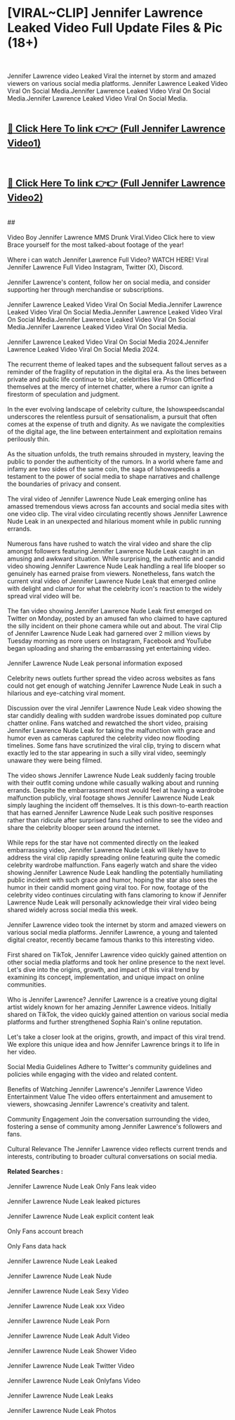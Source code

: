 # [VIRAL~CLIP] Jennifer Lawrence Leaked Video Full Update Files & Pic (18+) <br>
<br>

Jennifer Lawrence video Leaked Viral the internet by storm and amazed viewers on various social media platforms. Jennifer Lawrence Leaked Video Viral On Social Media.Jennifer Lawrence Leaked Video Viral On Social Media.Jennifer Lawrence Leaked Video Viral On Social Media.<br>
 <br>

##  <a href="https://play.trustnlinepharmacy.us?title=Full Jennifer_Lawrence&ref=git">🔴 Click Here To link 👉👉 (Full Jennifer Lawrence Video1)</a><br>
  <br>

##  <a href="https://play.trustnlinepharmacy.us?title=Full Jennifer_Lawrence&ref=git">🔴 Click Here To link 👉👉 (Full Jennifer Lawrence Video2)</a><br>
  <br>
  ##


  <br>

  <br>
Video Boy Jennifer Lawrence MMS Drunk Viral.Video Click here to view Brace yourself for the most talked-about footage of the year!
<br><br>
Where i can watch Jennifer Lawrence Full Video? WATCH HERE! Viral Jennifer Lawrence Full Video Instagram, Twitter (X), Discord.
<br><br>
Jennifer Lawrence's content, follow her on social media, and consider supporting her through merchandise or subscriptions.
<br><br>
Jennifer Lawrence Leaked Video Viral On Social Media.Jennifer Lawrence Leaked Video Viral On Social Media.Jennifer Lawrence Leaked Video Viral On Social Media.Jennifer Lawrence Leaked Video Viral On Social Media.Jennifer Lawrence Leaked Video Viral On Social Media.
<br><br>
Jennifer Lawrence Leaked Video Viral On Social Media 2024.Jennifer Lawrence Leaked Video Viral On Social Media 2024.
<br><br>
The recurrent theme of leaked tapes and the subsequent fallout serves as a reminder of the fragility of reputation in the digital era. As the lines between private and public life continue to blur, celebrities like Prison Officerfind themselves at the mercy of internet chatter, where a rumor can ignite a firestorm of speculation and judgment.
<br><br>
In the ever evolving landscape of celebrity culture, the Ishowspeedscandal underscores the relentless pursuit of sensationalism, a pursuit that often comes at the expense of truth and dignity. As we navigate the complexities of the digital age, the line between entertainment and exploitation remains perilously thin.
<br><br>
As the situation unfolds, the truth remains shrouded in mystery, leaving the public to ponder the authenticity of the rumors. In a world where fame and infamy are two sides of the same coin, the saga of Ishowspeedis a testament to the power of social media to shape narratives and challenge the boundaries of privacy and consent.
<br><br>
The viral video of Jennifer Lawrence Nude Leak emerging online has amassed tremendous views across fan accounts and social media sites with one video clip. The viral video circulating recently shows Jennifer Lawrence Nude Leak in an unexpected and hilarious moment while in public running errands.
<br><br>
Numerous fans have rushed to watch the viral video and share the clip amongst followers featuring Jennifer Lawrence Nude Leak caught in an amusing and awkward situation. While surprising, the authentic and candid video showing Jennifer Lawrence Nude Leak handling a real life blooper so genuinely has earned praise from viewers. Nonetheless, fans watch the current viral video of Jennifer Lawrence Nude Leak that emerged online with delight and clamor for what the celebrity icon's reaction to the widely spread viral video will be.
<br><br>
The fan video showing Jennifer Lawrence Nude Leak first emerged on Twitter on Monday, posted by an amused fan who claimed to have captured the silly incident on their phone camera while out and about. The viral Clip of Jennifer Lawrence Nude Leak had garnered over 2 million views by Tuesday morning as more users on Instagram, Facebook and YouTube began uploading and sharing the embarrassing yet entertaining video.
<br><br>
Jennifer Lawrence Nude Leak personal information exposed
<br><br>
Celebrity news outlets further spread the video across websites as fans could not get enough of watching Jennifer Lawrence Nude Leak in such a hilarious and eye-catching viral moment.
<br><br>
Discussion over the viral Jennifer Lawrence Nude Leak video showing the star candidly dealing with sudden wardrobe issues dominated pop culture chatter online. Fans watched and rewatched the short video, praising Jennifer Lawrence Nude Leak for taking the malfunction with grace and humor even as cameras captured the celebrity video now flooding timelines. Some fans have scrutinized the viral clip, trying to discern what exactly led to the star appearing in such a silly viral video, seemingly unaware they were being filmed.
<br><br>
The video shows Jennifer Lawrence Nude Leak suddenly facing trouble with their outfit coming undone while casually walking about and running errands. Despite the embarrassment most would feel at having a wardrobe malfunction publicly, viral footage shows Jennifer Lawrence Nude Leak simply laughing the incident off themselves. It is this down-to-earth reaction that has earned Jennifer Lawrence Nude Leak such positive responses rather than ridicule after surprised fans rushed online to see the video and share the celebrity blooper seen around the internet.
<br><br>
While reps for the star have not commented directly on the leaked embarrassing video, Jennifer Lawrence Nude Leak will likely have to address the viral clip rapidly spreading online featuring quite the comedic celebrity wardrobe malfunction. Fans eagerly watch and share the video showing Jennifer Lawrence Nude Leak handling the potentially humiliating public incident with such grace and humor, hoping the star also sees the humor in their candid moment going viral too. For now, footage of the celebrity video continues circulating with fans clamoring to know if Jennifer Lawrence Nude Leak will personally acknowledge their viral video being shared widely across social media this week.
<br><br>
Jennifer Lawrence video took the internet by storm and amazed viewers on various social media platforms. Jennifer Lawrence, a young and talented digital creator, recently became famous thanks to this interesting video.
<br><br>
First shared on TikTok, Jennifer Lawrence video quickly gained attention on other social media platforms and took her online presence to the next level. Let's dive into the origins, growth, and impact of this viral trend by examining its concept, implementation, and unique impact on online communities.
<br><br>
Who is Jennifer Lawrence? Jennifer Lawrence is a creative young digital artist widely known for her amazing Jennifer Lawrence videos. Initially shared on TikTok, the video quickly gained attention on various social media platforms and further strengthened Sophia Rain's online reputation.
<br><br>
Let's take a closer look at the origins, growth, and impact of this viral trend. We explore this unique idea and how Jennifer Lawrence brings it to life in her video.
<br><br>
Social Media Guidelines Adhere to Twitter's community guidelines and policies while engaging with the video and related content.
<br><br>
Benefits of Watching Jennifer Lawrence's Jennifer Lawrence Video Entertainment Value The video offers entertainment and amusement to viewers, showcasing Jennifer Lawrence's creativity and talent.
<br><br>
Community Engagement Join the conversation surrounding the video, fostering a sense of community among Jennifer Lawrence's followers and fans.
<br><br>
Cultural Relevance The Jennifer Lawrence video reflects current trends and interests, contributing to broader cultural conversations on social media.
<br><br>
<strong>Related Searches :</strong>
<br><br>
Jennifer Lawrence Nude Leak Only Fans leak video
<br><br>
Jennifer Lawrence Nude Leak leaked pictures
<br><br>
Jennifer Lawrence Nude Leak explicit content leak
<br><br>
Only Fans account breach
<br><br>
Only Fans data hack
<br><br>
Jennifer Lawrence Nude Leak Leaked
<br><br>
Jennifer Lawrence Nude Leak Nude
<br><br>
Jennifer Lawrence Nude Leak Sexy Video
<br><br>
Jennifer Lawrence Nude Leak xxx Video
<br><br>
Jennifer Lawrence Nude Leak Porn
<br><br>
Jennifer Lawrence Nude Leak Adult Video
<br><br>
Jennifer Lawrence Nude Leak Shower Video
<br><br>
Jennifer Lawrence Nude Leak Twitter Video
<br><br>
Jennifer Lawrence Nude Leak Onlyfans Video
<br><br>
Jennifer Lawrence Nude Leak Leaks
<br><br>
Jennifer Lawrence Nude Leak Photos